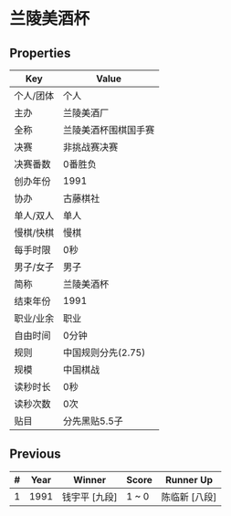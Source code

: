 # 兰陵美酒杯

## Properties

| Key | Value |
| --- | ----- |
| 个人/团体 | 个人 |
| 主办 | 兰陵美酒厂 |
| 全称 | 兰陵美酒杯围棋国手赛 |
| 决赛 | 非挑战赛决赛 |
| 决赛番数 | 0番胜负 |
| 创办年份 | 1991 |
| 协办 | 古藤棋社 |
| 单人/双人 | 单人 |
| 慢棋/快棋 | 慢棋 |
| 每手时限 | 0秒 |
| 男子/女子 | 男子 |
| 简称 | 兰陵美酒杯 |
| 结束年份 | 1991 |
| 职业/业余 | 职业 |
| 自由时间 | 0分钟 |
| 规则 | 中国规则分先(2.75) |
| 规模 | 中国棋战 |
| 读秒时长 | 0秒 |
| 读秒次数 | 0次 |
| 贴目 | 分先黑贴5.5子 |

## Previous

| # | Year | Winner | Score | Runner Up |
| --- | --- | --- | --- | --- |
| 1 | 1991 | 钱宇平 [九段] | 1 ~ 0 | 陈临新 [八段] |

